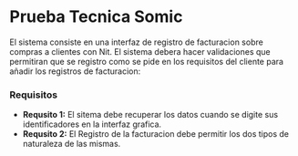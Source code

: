 # Prueba Tecnica Somic

El sistema consiste en una interfaz de registro de facturacion sobre compras a clientes con Nit. El sistema debera hacer validaciones que permitiran que se registro como se pide en los requisitos del cliente para añadir los registros de facturacion:


### Requisitos
- **Requsito 1:** El sitema debe recuperar los datos cuando se digite sus identificadores en la interfaz grafica.
- **Requsito 2:** El Registro de la facturacion debe permitir los dos tipos de naturaleza de las mismas.




